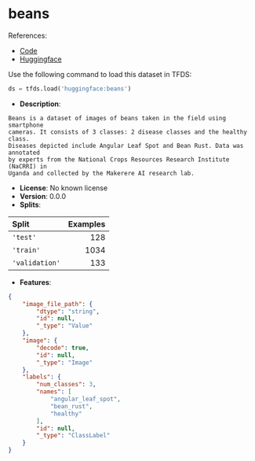 # beans

References:

*   [Code](https://github.com/huggingface/datasets/blob/master/datasets/beans)
*   [Huggingface](https://huggingface.co/datasets/beans)



Use the following command to load this dataset in TFDS:

```python
ds = tfds.load('huggingface:beans')
```

*   **Description**:

```
Beans is a dataset of images of beans taken in the field using smartphone
cameras. It consists of 3 classes: 2 disease classes and the healthy class.
Diseases depicted include Angular Leaf Spot and Bean Rust. Data was annotated
by experts from the National Crops Resources Research Institute (NaCRRI) in
Uganda and collected by the Makerere AI research lab.
```

*   **License**: No known license
*   **Version**: 0.0.0
*   **Splits**:

Split  | Examples
:----- | -------:
`'test'` | 128
`'train'` | 1034
`'validation'` | 133

*   **Features**:

```json
{
    "image_file_path": {
        "dtype": "string",
        "id": null,
        "_type": "Value"
    },
    "image": {
        "decode": true,
        "id": null,
        "_type": "Image"
    },
    "labels": {
        "num_classes": 3,
        "names": [
            "angular_leaf_spot",
            "bean_rust",
            "healthy"
        ],
        "id": null,
        "_type": "ClassLabel"
    }
}
```


